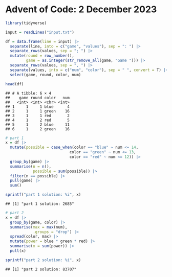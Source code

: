 Advent of Code: 2 December 2023
================

``` r
library(tidyverse)
```

``` r
input = readLines("input.txt")
```

``` r
df = data.frame(line = input) |>
  separate(line, into = c("game", "values"), sep = ": ") |>
  separate_rows(values, sep = "; ") |>
  mutate(round = row_number(),
         game = as.integer(str_remove_all(game, "Game "))) |>
  separate_rows(values, sep = ", ") |>
  separate(values, into = c("num", "color"), sep = " ", convert = T) |>
  select(game, round, color, num)

head(df)
```

    ## # A tibble: 6 × 4
    ##    game round color   num
    ##   <int> <int> <chr> <int>
    ## 1     1     1 blue      4
    ## 2     1     1 green    16
    ## 3     1     1 red       2
    ## 4     1     2 red       5
    ## 5     1     2 blue     11
    ## 6     1     2 green    16

``` r
# part 1
x = df |>
  mutate(possible = case_when(color == "blue" ~ num <= 14,
                            color == "green" ~ num <= 13,
                            color == "red" ~ num <= 12)) |>
  group_by(game) |>
  summarise(n = n(),
            possible = sum(possible)) |>
  filter(n == possible) |>
  pull(game) |>
  sum()

sprintf("part 1 solution: %i", x)
```

    ## [1] "part 1 solution: 2685"

``` r
# part 2
x = df |>
  group_by(game, color) |>
  summarise(max = max(num),
            .groups = "drop") |>
  spread(color, max) |>
  mutate(power = blue * green * red) |>
  summarise(x = sum(power)) |>
  pull(x)

sprintf("part 2 solution: %i", x)
```

    ## [1] "part 2 solution: 83707"
